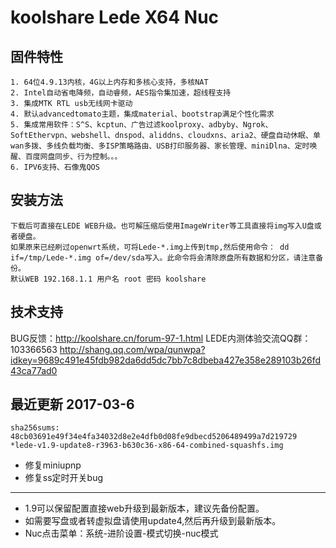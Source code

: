 koolshare Lede X64 Nuc  
===================================

## 固件特性

    1. 64位4.9.13内核，4G以上内存和多核心支持，多核NAT
    2. Intel自动省电降频，自动睿频，AES指令集加速，超线程支持
    3. 集成MTK RTL usb无线网卡驱动
    4. 默认advancedtomato主题，集成material、bootstrap满足个性化需求
    5. 集成常用软件：S^S、kcptun、广告过滤koolproxy、adbyby、Ngrok、SoftEthervpn、webshell、dnspod、aliddns、cloudxns、aria2、硬盘自动休眠、单wan多拨、多线负载均衡、多ISP策略路由、USB打印服务器、家长管理、miniDlna、定时唤醒、百度网盘同步、行为控制。。。
    6. IPV6支持、石像鬼QOS

## 安装方法

    下载后可直接在LEDE WEB升级。也可解压缩后使用ImageWriter等工具直接将img写入U盘或者硬盘。
    如果原来已经刷过openwrt系统，可将Lede-*.img上传到tmp,然后使用命令： dd if=/tmp/Lede-*.img of=/dev/sda写入。此命令将会清除原盘所有数据和分区，请注意备份。
    默认WEB 192.168.1.1 用户名 root 密码 koolshare
## 技术支持

BUG反馈：<http://koolshare.cn/forum-97-1.html>     LEDE内测体验交流QQ群：103366563 <http://shang.qq.com/wpa/qunwpa?idkey=9689c491e45fdb982da6dd5dc7bb7c8dbeba427e358e289103b26fd43ca77ad0>

## 最近更新 2017-03-6
    sha256sums:
    48cb03691e49f34e4fa34032d8e2e4dfb0d08fe9dbecd5206489499a7d219729 *lede-v1.9-update8-r3963-b630c36-x86-64-combined-squashfs.img

* 修复miniupnp
* 修复ss定时开关bug
----------------------------------
* 1.9可以保留配置直接web升级到最新版本，建议先备份配置。
* 如需要写盘或者转虚拟盘请使用update4,然后再升级到最新版本。
* Nuc点击菜单：系统-进阶设置-模式切换-nuc模式